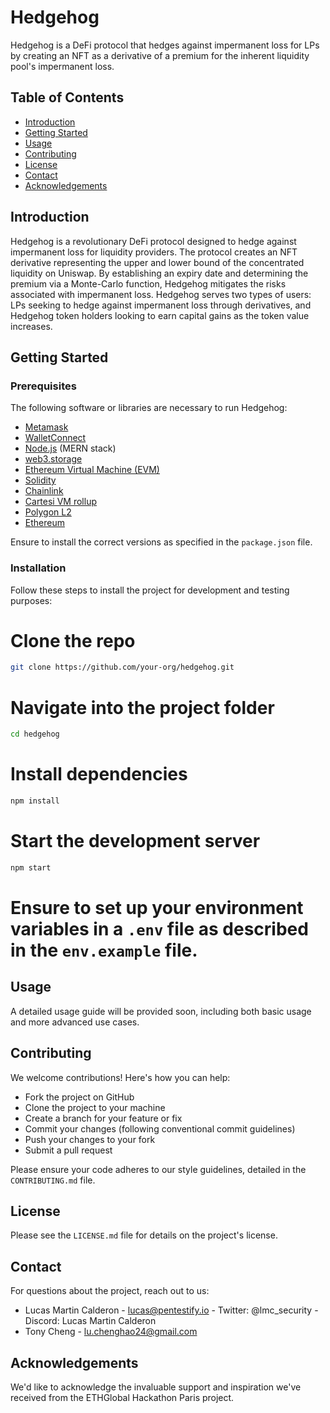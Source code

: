 # Hedgehog
Hedgehog is a DeFi protocol that hedges against impermanent loss for LPs by creating an NFT as a derivative of a premium for the inherent liquidity pool's impermanent loss.

## Table of Contents
- [Introduction](#introduction)
- [Getting Started](#getting-started)
- [Usage](#usage)
- [Contributing](#contributing)
- [License](#license)
- [Contact](#contact)
- [Acknowledgements](#acknowledgements)

## Introduction
Hedgehog is a revolutionary DeFi protocol designed to hedge against impermanent loss for liquidity providers. The protocol creates an NFT derivative representing the upper and lower bound of the concentrated liquidity on Uniswap. By establishing an expiry date and determining the premium via a Monte-Carlo function, Hedgehog mitigates the risks associated with impermanent loss. Hedgehog serves two types of users: LPs seeking to hedge against impermanent loss through derivatives, and Hedgehog token holders looking to earn capital gains as the token value increases.

## Getting Started
### Prerequisites
The following software or libraries are necessary to run Hedgehog:
- [Metamask](https://metamask.io/)
- [WalletConnect](https://walletconnect.org/)
- [Node.js](https://nodejs.org/) (MERN stack)
- [web3.storage](https://web3.storage/)
- [Ethereum Virtual Machine (EVM)](https://ethereum.org/en/developers/docs/evm/)
- [Solidity](https://soliditylang.org/)
- [Chainlink](https://chain.link/)
- [Cartesi VM rollup](https://cartesi.io/en/)
- [Polygon L2](https://polygon.technology/)
- [Ethereum](https://ethereum.org/)

Ensure to install the correct versions as specified in the `package.json` file.

### Installation
Follow these steps to install the project for development and testing purposes:

# Clone the repo

```bash
git clone https://github.com/your-org/hedgehog.git
```

# Navigate into the project folder
```bash
cd hedgehog
```

# Install dependencies
```bash
npm install
```

# Start the development server
```bash
npm start
```

# Ensure to set up your environment variables in a `.env` file as described in the `env.example` file.

## Usage
A detailed usage guide will be provided soon, including both basic usage and more advanced use cases.

## Contributing
We welcome contributions! Here's how you can help:
- Fork the project on GitHub
- Clone the project to your machine
- Create a branch for your feature or fix
- Commit your changes (following conventional commit guidelines)
- Push your changes to your fork
- Submit a pull request

Please ensure your code adheres to our style guidelines, detailed in the `CONTRIBUTING.md` file.

## License
Please see the `LICENSE.md` file for details on the project's license.

## Contact
For questions about the project, reach out to us:
- Lucas Martin Calderon - lucas@pentestify.io - Twitter: @lmc_security - Discord: Lucas Martin Calderon
- Tony Cheng - lu.chenghao24@gmail.com

## Acknowledgements
We'd like to acknowledge the invaluable support and inspiration we've received from the ETHGlobal Hackathon Paris project.

